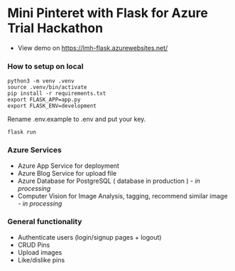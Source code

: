 # Mini Pinteret with Flask for Azure Trial Hackathon

* View demo on https://lmh-flask.azurewebsites.net/

### How to setup on local
```
python3 -m venv .venv
source .venv/bin/activate
pip install -r requirements.txt
export FLASK_APP=app.py
export FLASK_ENV=development
```
Rename .env.example to .env and put your key.
```
flask run
```

### Azure Services
- Azure App Service for deployment
- Azure Blog Service for upload file 
- Azure Database for PostgreSQL ( database in production ) - *in processing*
- Computer Vision for Image Analysis, tagging, recommend similar image - *in processing*

### General functionality
- Authenticate users (login/signup pages + logout)
- CRUD Pins
- Upload images
- Like/dislike pins
